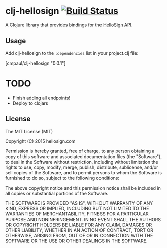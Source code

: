 # clj-hellosign [![Build Status](https://travis-ci.org/cmpaul/clj-hellosign.svg)](https://travis-ci.org/cmpaul/clj-hellosign)

A Clojure library that provides bindings for the [HelloSign API](https://www.hellosign.com/api/documentation).

## Usage

Add clj-hellosign to the `:dependencies` list in your project.clj file:

[cmpaul/clj-hellosign "0.0.1"]

# TODO
* Finish adding all endpoints!
* Deploy to clojars

## License

The MIT License (MIT)

Copyright (C) 2015 hellosign.com

Permission is hereby granted, free of charge, to any person obtaining a copy
of this software and associated documentation files (the "Software"), to deal
in the Software without restriction, including without limitation the rights
to use, copy, modify, merge, publish, distribute, sublicense, and/or sell
copies of the Software, and to permit persons to whom the Software is
furnished to do so, subject to the following conditions:

The above copyright notice and this permission notice shall be included in all
copies or substantial portions of the Software.

THE SOFTWARE IS PROVIDED "AS IS", WITHOUT WARRANTY OF ANY KIND, EXPRESS OR
IMPLIED, INCLUDING BUT NOT LIMITED TO THE WARRANTIES OF MERCHANTABILITY,
FITNESS FOR A PARTICULAR PURPOSE AND NONINFRINGEMENT. IN NO EVENT SHALL THE
AUTHORS OR COPYRIGHT HOLDERS BE LIABLE FOR ANY CLAIM, DAMAGES OR OTHER
LIABILITY, WHETHER IN AN ACTION OF CONTRACT, TORT OR OTHERWISE, ARISING FROM,
OUT OF OR IN CONNECTION WITH THE SOFTWARE OR THE USE OR OTHER DEALINGS IN THE
SOFTWARE.
